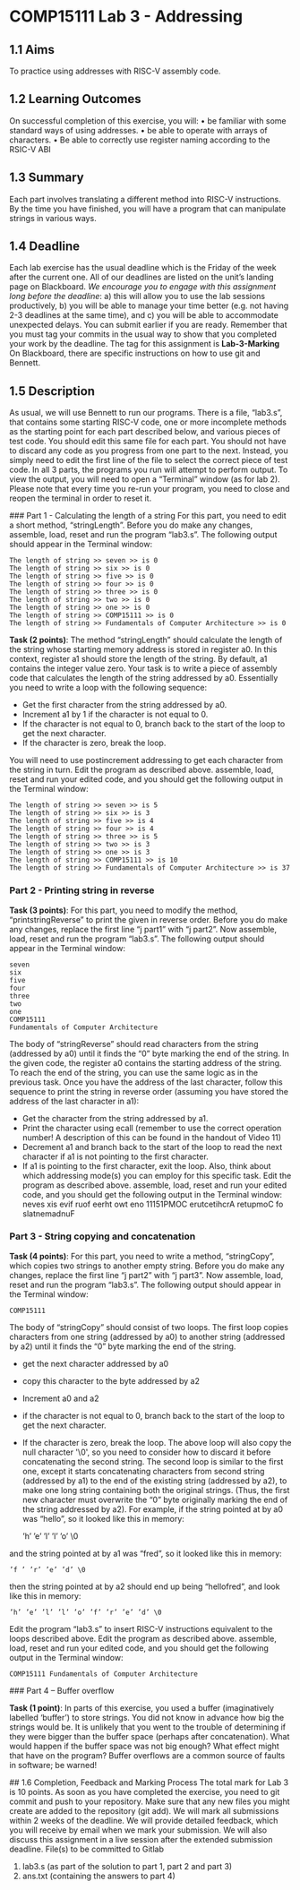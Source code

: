 # COMP15111 Lab 3 - Addressing

## 1.1 Aims
To practice using addresses with RISC-V assembly code.

## 1.2 Learning Outcomes
On successful completion of this exercise, you will:
• be familiar with some standard ways of using addresses.
• be able to operate with arrays of characters.
• Be able to correctly use register naming according to the RSIC-V ABI

## 1.3 Summary
Each part involves translating a different method into RISC-V instructions. By the time you have finished, you will have a program that can manipulate strings in various ways.

## 1.4 Deadline
Each lab exercise has the usual deadline which is the Friday of the week after the current one. All of our deadlines are listed on the unit’s landing page on Blackboard. *We encourage you to engage with this assignment long before the deadline*: a) this will allow you to use the lab sessions productively, b) you will be able to manage your time better (e.g. not having 2-3 deadlines at the same time), and c) you will be able to accommodate unexpected delays. You can submit earlier if you are ready.
Remember that you must tag your commits in the usual way to show that you completed your work by the deadline. The tag for this assignment is **Lab-3-Marking**
On Blackboard, there are specific instructions on how to use git and Bennett.

## 1.5 Description
As usual, we will use Bennett to run our programs.
There is a file, “lab3.s”, that contains some starting RISC-V code, one or more incomplete methods as the starting point for each part described below, and various pieces of test code. You should edit this same file for each part. You should not have to discard any code as you progress from one part to the next.
Instead, you simply need to edit the first line of the file to select the correct piece of test code.
In all 3 parts, the programs you run will attempt to perform output. To view the output, you will need to open a “Terminal” window (as for lab 2).
Please note that every time you re-run your program, you need to close and reopen the terminal in order to reset it.
  
### Part 1 - Calculating the length of a string
For this part, you need to edit a short method, “stringLength”. Before you do make any changes, assemble, load, reset and run the program “lab3.s”. The following output should appear in the Terminal window:

    The length of string >> seven >> is 0
    The length of string >> six >> is 0
    The length of string >> five >> is 0
    The length of string >> four >> is 0
    The length of string >> three >> is 0
    The length of string >> two >> is 0
    The length of string >> one >> is 0
    The length of string >> COMP15111 >> is 0
    The length of string >> Fundamentals of Computer Architecture >> is 0

**Task (2 points)**: The method “stringLength” should calculate the length of the string whose starting memory address is stored in register a0. In this context, register a1 should store the length of the string. By default, a1 contains the integer value zero. Your task is to write a piece of assembly code that calculates the length of the string addressed by a0. Essentially you need to write a loop with the following sequence:

- Get the first character from the string addressed by a0.
- Increment a1 by 1 if the character is not equal to 0.
- If the character is not equal to 0, branch back to the start of the loop to get the next character.
- If the character is zero, break the loop.

You will need to use postincrement addressing to get each character from the string in turn.
Edit the program as described above. assemble, load, reset and run your edited code, and you should get the
following output in the Terminal window:

    The length of string >> seven >> is 5
    The length of string >> six >> is 3
    The length of string >> five >> is 4
    The length of string >> four >> is 4
    The length of string >> three >> is 5
    The length of string >> two >> is 3
    The length of string >> one >> is 3
    The length of string >> COMP15111 >> is 10
    The length of string >> Fundamentals of Computer Architecture >> is 37

### Part 2 - Printing string in reverse

**Task (3 points)**: For this part, you need to modify the method, “printstringReverse” to print the given in reverse order. Before you do make any changes, replace the first line “j part1” with “j part2”. Now assemble, load, reset and run the program “lab3.s”. The following output should appear in the Terminal window:

    seven
    six
    five
    four
    three
    two
    one
    COMP15111
    Fundamentals of Computer Architecture

The body of “stringReverse” should read characters from the string (addressed by a0) until it finds the “0” byte marking the end of the string. In the given code, the register a0 contains the starting address of the string. To reach the end of the string, you can use the same logic as in the previous task.
Once you have the address of the last character, follow this sequence to print the string in reverse order (assuming you have stored the address of the last character in a1):
- Get the character from the string addressed by a1.
- Print the character using ecall (remember to use the correct operation number! A description of this
can be found in the handout of Video 11)
- Decrement a1 and branch back to the start of the loop to read the next character if a1 is not pointing to the first character.
- If a1 is pointing to the first character, exit the loop.
Also, think about which addressing mode(s) you can employ for this specific task.
Edit the program as described above. assemble, load, reset and run your edited code, and you should get the following output in the Terminal window:
    neves
    xis
    evif
    ruof
    eerht
    owt
    eno
    11151PMOC
    erutcetihcrA retupmoC fo slatnemadnuF

### Part 3 - String copying and concatenation

**Task (4 points)**: For this part, you need to write a method, “stringCopy”, which copies two strings to another empty string. Before you do make any changes, replace the first line “j part2” with “j part3”. Now assemble, load, reset and run the program “lab3.s”. The following output should appear in the Terminal window:

    COMP15111

The body of “stringCopy” should consist of two loops. The first loop copies characters from one string (addressed by a0) to another string (addressed by a2) until it finds the “0” byte marking the end of the string.
- get the next character addressed by a0
- copy this character to the byte addressed by a2
- Increment a0 and a2
- if the character is not equal to 0, branch back to the start of the loop to get the next character.
- If the character is zero, break the loop.
The above loop will also copy the null character '\0', so you need to consider how to discard it before concatenating the second string.
The second loop is similar to the first one, except it starts concatenating characters from second string (addressed by a1) to the end of the existing string (addressed by a2), to make one long string containing both the original strings. (Thus, the first new character must overwrite the “0” byte originally marking the end of the string addressed by a2).
For example, if the string pointed at by a0 was “hello”, so it looked like this in memory:

    ’h’ ’e’ ’l’ ’l’ ’o’ \0

and the string pointed at by a1 was “fred”, so it looked like this in memory:

    ’f ’ ’r’ ’e’ ’d’ \0

then the string pointed at by a2 should end up being “hellofred”, and look like this in memory:

    ’h’ ’e’ ’l’ ’l’ ’o’ ’f’ ’r’ ’e’ ’d’ \0

Edit the program “lab3.s” to insert RISC-V instructions equivalent to the loops described above. Edit the program as described above. assemble, load, reset and run your edited code, and you should get the following output in the Terminal window:

    COMP15111 Fundamentals of Computer Architecture

### Part 4 – Buffer overflow

**Task (1 point)**: In parts of this exercise, you used a buffer (imaginatively labelled ‘buffer’) to store strings. You did not know in advance how big the strings would be. It is unlikely that you went to the trouble of determining if they were bigger than the buffer space (perhaps after concatenation).
What would happen if the buffer space
was not big enough? What effect might
that have on the program?
Buffer overflows are a common source of faults in software; be warned!


## 1.6 Completion, Feedback and Marking Process
The total mark for Lab 3 is 10 points. As soon as you have completed the exercise, you need to git commit and push to your repository. Make sure that any new files you might create are added to the repository (git add).
We will mark all submissions within 2 weeks of the deadline. We will provide detailed feedback, which you will receive by email when we mark your submission. We will also discuss this assignment in a live session after the extended submission deadline.
File(s) to be committed to Gitlab
1) lab3.s (as part of the solution to part 1, part 2 and part 3)
2) ans.txt (containing the answers to part 4)